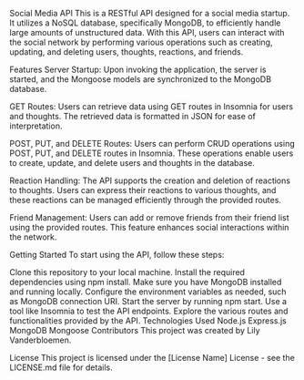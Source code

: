 Social Media API
This is a RESTful API designed for a social media startup. It utilizes a NoSQL database, specifically MongoDB, to efficiently handle large amounts of unstructured data. With this API, users can interact with the social network by performing various operations such as creating, updating, and deleting users, thoughts, reactions, and friends.

Features
Server Startup: Upon invoking the application, the server is started, and the Mongoose models are synchronized to the MongoDB database.

GET Routes: Users can retrieve data using GET routes in Insomnia for users and thoughts. The retrieved data is formatted in JSON for ease of interpretation.

POST, PUT, and DELETE Routes: Users can perform CRUD operations using POST, PUT, and DELETE routes in Insomnia. These operations enable users to create, update, and delete users and thoughts in the database.

Reaction Handling: The API supports the creation and deletion of reactions to thoughts. Users can express their reactions to various thoughts, and these reactions can be managed efficiently through the provided routes.

Friend Management: Users can add or remove friends from their friend list using the provided routes. This feature enhances social interactions within the network.

Getting Started
To start using the API, follow these steps:

Clone this repository to your local machine.
Install the required dependencies using npm install.
Make sure you have MongoDB installed and running locally.
Configure the environment variables as needed, such as MongoDB connection URI.
Start the server by running npm start.
Use a tool like Insomnia to test the API endpoints.
Explore the various routes and functionalities provided by the API.
Technologies Used
Node.js
Express.js
MongoDB
Mongoose
Contributors
This project was created by Lily Vanderbloemen.

License
This project is licensed under the [License Name] License - see the LICENSE.md file for details.
